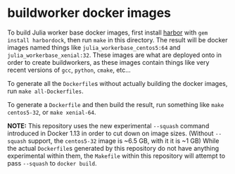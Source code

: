 buildworker docker images
=========================

To build Julia worker base docker images, first install [harbor](https://github.com/leethomas/harbor) with `gem install harbordock`, then run `make` in this directory.  The result will be docker images named things like `julia_workerbase_centos5:64` and `julia_workerbase_xenial:32`.  These images are what are deployed onto in order to create buildworkers, as these images contain things like very recent versions of `gcc`, `python`, `cmake`, etc...

To generate all the `Dockerfile`s without actually building the docker images, run `make all-Dockerfiles`.

To generate a `Dockerfile` and then build the result, run something like `make centos5-32`, or `make xenial-64`.

**NOTE:** This repository uses the new experimental `--squash` command introduced in Docker 1.13 in order to cut down on image sizes.  (Without `--squash` support, the `centos5-32` image is ~6.5 GB, with it it is ~1 GB) While the actual `Dockerfile`s generated by this repository do not have anything experimental within them, the `Makefile` within this repository will attempt to pass `--squash` to `docker build`.
